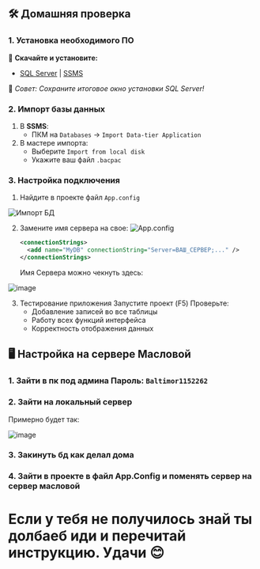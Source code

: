 ## 🛠️ Домашняя проверка

### 1. Установка необходимого ПО
🔽 **Скачайте и установите:**
- [SQL Server](https://www.microsoft.com/sql-server/sql-server-downloads) | [SSMS](https://learn.microsoft.com/ru-ru/sql/ssms/download-sql-server-management-studio-ssms)

💾 *Совет: Сохраните итоговое окно установки SQL Server!*

### 2. Импорт базы данных
1. В **SSMS**:
   - ПКМ на `Databases` → `Import Data-tier Application`
2. В мастере импорта:
   - Выберите `Import from local disk`
   - Укажите ваш файл `.bacpac`

   

### 3. Настройка подключения
1. Найдите в проекте файл `App.config`

![Импорт БД](https://github.com/user-attachments/assets/e3f7ea18-c9db-4a11-bc38-10bd30bdaa9b)
   
2. Замените имя сервера на свое:
![App.config](https://github.com/user-attachments/assets/90a2e2c3-4756-491c-bc8a-54e361fb173d)
   ```xml
   <connectionStrings>
     <add name="MyDB" connectionString="Server=ВАШ_СЕРВЕР;..." />
   </connectionStrings>
   ```
   Имя Сервера можно чекнуть здесь:
   
![image](https://github.com/user-attachments/assets/749fed88-91b6-41ea-9c90-fb550b317273)

3. Тестирование приложения
   Запустите проект (F5)
   Проверьте:
     - Добавление записей во все таблицы
     - Работу всех функций интерфейса
     - Корректность отображения данных

## 🖥️ Настройка на сервере Масловой
### 1. Зайти в пк под админа Пароль: `Baltimor1152262`
### 2. Зайти на локальный сервер
Примерно будет так:

![image](https://github.com/user-attachments/assets/51f1b026-b8e9-4cdb-9c92-28cda6222343)
### 3. Закинуть бд как делал дома
### 4. Зайти в проекте в файл App.Config и поменять сервер на сервер масловой

# Если у тебя не получилось знай ты долбаеб иди и перечитай инструкцию. Удачи 😊




